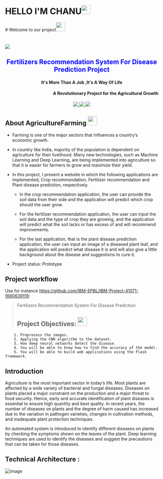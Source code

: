 # HELLO I'M CHANU<img src="https://i.gifer.com/1UEW.gif" width="30px">
   <p> # Welcome to our project<img src="https://i.gifer.com/Iz8C.gif" width="30px">
</p>
<h1>
 <img src="https://user-images.githubusercontent.com/113221650/193457372-c036ee53-7c0b-4d66-a57a-fdebd5854ea3.jpg"/>
</h1>

<h2 align="center"><p style="color:blue">Fertilizers Recommendation System For Disease Prediction Project</p></h2>


<h4 align="center">It's More Than A Job ,It's A Way Of Life</h4>
<h4 align="right">A Revolutionary Project for the Agricultural Growth</h4>

<p align="center">
  </a>
   <a href="https://en.wikipedia.org/wiki/Machine_learning">
   <a href="https://en.wikipedia.org/wiki/Artificial_intelligence">
   <a href="https://en.wikipedia.org/wiki/Deep_learning">
    <img src="https://img.shields.io/badge/Machine Learning-33FF38.svg?maxAge=2592000&amp;style=flat">
    <img src="https://img.shields.io/badge/Artificial_intelligence-3389FF.svg?maxAge=2592000&amp;style=flat">
    <img src="https://img.shields.io/badge/Deep_Learning-FF3333.svg?maxAge=2592000&amp;style=flat">
  </a>
</p>


## About AgricultureFarming <img src="https://i.gifer.com/77Jq.gif" width="30px">
- Farming is one of the major sectors that influences a country’s economic growth. 

- In country like India, majority of the population is dependent on agriculture for their livelihood. Many new technologies, such as Machine Learning and Deep Learning, are being implemented into agriculture so that it is easier for farmers to grow and maximize their yield. 

- In this project, I present a website in which the following applications are implemented; Crop recommendation, Fertilizer recommendation and Plant disease prediction, respectively. 

    - In the crop recommendation application, the user can provide the soil data from their side and the application will predict which crop should the user grow. 
    
    - For the fertilizer recommendation application, the user can input the soil data and the type of crop they are growing, and the application will predict what the soil lacks or has excess of and will recommend improvements. 
    
    - For the last application, that is the plant disease prediction application, the user can input an image of a diseased plant leaf, and the application will predict what disease it is and will also give a little background about the disease and suggestions to cure it.

* Project status: Prototype 

## Project workflow 

Use for instance <https://github.com/IBM-EPBL/IBM-Project-41071-1660639119>:

>   Fertilizers Recommendation System For Disease Prediction
>## Project Objectives: <img src="https://i.gifer.com/7LDn.gif" width="30px">

        1. Preprocess the images.
        2. Applying the CNN algorithm to the dataset.
        3. How deep neural networks detect the disease.
        4. You will be able to know how to find the accuracy of the model.
        5. You will be able to build web applications using the Flask framework.   
  
## Introduction

Agriculture is the most important sector in today’s life. Most plants are affected by a wide variety of bacterial and fungal diseases. Diseases on plants placed a major constraint on the production and a major threat to food security. Hence, early and accurate identification of plant diseases is essential to ensure high quantity and best quality. In recent years, the number of diseases on plants and the degree of harm caused has increased due to the variation in pathogen varieties, changes in cultivation methods, and inadequate plant protection techniques. 

An automated system is introduced to identify different diseases on plants by checking the symptoms shown on the leaves of the plant. Deep learning techniques are used to identify the diseases and suggest the precautions that can be taken for those diseases. 

## Technical Architecture : 

![image](https://user-images.githubusercontent.com/89697515/189512983-8f4757ef-6f88-4a87-b3c3-9755d09a61e5.png)
